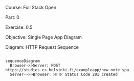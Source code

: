 Course: Full Stack Open  

Part: 0

Exercise: 0.5

Objective: Single Page App Diagram

Diagram: HTTP Request Sequence 

```mermaid 

sequenceDiagram
  Browser->>Server: POST https://studies.cs.helsinki.fi/exampleapp/new_note_spa
  Server-->>Browser: HTTP Status Code 201 created
  
```

